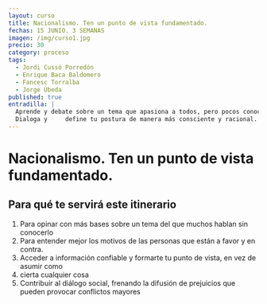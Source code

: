 ```yaml
---
layout: curso
title: Nacionalismo. Ten un punto de vista fundamentado.
fechas: 15 JUNIO. 3 SEMANAS
imagen: /img/curso1.jpg
precio: 30
category: proceso
tags: 
  - Jordi Cussó Porredón
  - Enrique Baca Baldomero
  - Fancesc Torralba
  - Jorge Úbeda
published: true
entradilla: |
  Aprende y debate sobre un tema que apasiona a todos, pero pocos conocen bien. 
  Dialoga y 	define tu postura de manera más consciente y racional.
---
```


# Nacionalismo. Ten un punto de vista fundamentado.

## Para qué te servirá este itinerario

1. Para opinar con más bases sobre un tema del que muchos hablan sin conocerlo
2. Para entender mejor los motivos de las personas que están a favor y en contra.
3. Acceder a información confiable y formarte tu punto de vista, en vez de asumir como 
4. cierta cualquier cosa
5. Contribuir al diálogo social, frenando la difusión de prejuicios que pueden provocar conflictos mayores